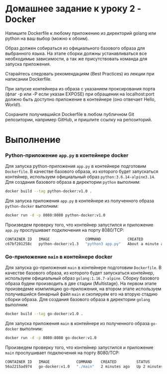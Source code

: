 # Домашнее задание к уроку 2 - Docker

Напишите Dockerfile к любому приложению из директорий golang или python на ваш выбор (можно к обоим).

Образ должен собираться из официального базового образа для выбранного языка. На этапе сборки должны устанавливаться все необходимые зависимости, а так же присутствовать команда для запуска приложения.

Старайтесь следовать рекомендациям (Best Practices) из лекции при написании Dockerfile.

При запуске контейнера из образа с указанием проксирования порта (флаг -p или -P если указан EXPOSE) при обращении
на localhost:port должно быть доступно приложение в контейнере (оно отвечает Hello, World!).

Сохраните получившийся Dockerfile в любом публичном Git репозитории, например GitHub, и пришлите ссылку на репозиторий.

# Выполнение
### Python-приложение `app.py` в контейнере docker
Для запуска python-приложения `app.py` в контейнере подготовим `Dockerfile`. В качестве базового образа, из которого будет запускаться контейнер, используем официальный образ `python:3.6.14-alpine3.14`. Для создания базового образа в директории `python` выполним:
```sh
docker build --tag python-docker:v1.0 .
```
Для запуска приложения `app.py` в контейнере из полученного образа `python-docker` выполним:
```sh
docker run -d -p 8080:8080 python-docker:v1.0
```
Произведем проверку того, что контейнер запустился и приложение `app.py` прослушивает подключения на порту 8080/TCP:
```sh
CONTAINER ID   IMAGE                COMMAND            CREATED              STATUS              PORTS                                       NAMES
c67bf201258c   python-docker:v1.3   "python3 app.py"   About a minute ago   Up About a minute   0.0.0.0:8080->8080/tcp, :::8080->8080/tcp   adoring_sinoussi
```
### Go-приложение `main` в контейнере docker
Для запуска go-приложения `main` в контейнере подготовим `Dockerfile`. В качестве базового образа, из которого будет запускаться контейнер, используем официальный образ `golang:1.16.7-alpine`. Сборку базового образа будем производить в две стадии (Multistage). На первом этапе произведеме компиляцию go-приложения, на втором этапе используем получившийся бинарный файл `main` и скопируем его на вторую стадию сборки образа. Для создания базового образа в директории `golang` выполним:
```sh
docker build --tag go-docker:v1.0 .
```
Для запуска приложения `main` в контейнере из полученного образа `go-docker` выполним:
```sh
docker run -d -p 8080:8080 go-docker:v1.0
```
Произведем проверку того, что контейнер запустился и приложение `main` прослушивает подключения на порту 8080/TCP:
```sh
CONTAINER ID   IMAGE            COMMAND    CREATED         STATUS         PORTS                                       NAMES
56a2215ad974   go-docker:v1.0   "./main"   2 minutes ago   Up 2 minutes   0.0.0.0:8080->8080/tcp, :::8080->8080/tcp   gracious_newton
```
